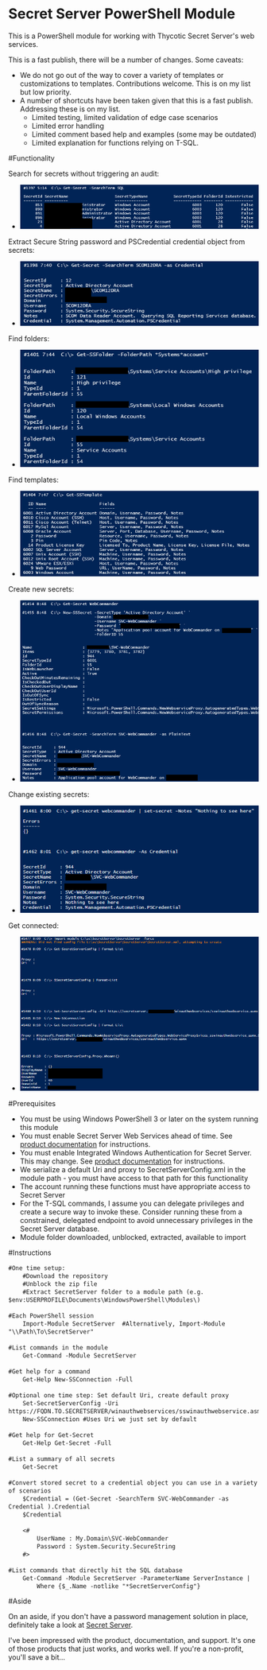 Secret Server PowerShell Module
=============

This is a PowerShell module for working with Thycotic Secret Server's web services.

This is a fast publish, there will be a number of changes.  Some caveats:

 * We do not go out of the way to cover a variety of templates or customizations to templates.  Contributions welcome.  This is on my list but low priority.
 * A number of shortcuts have been taken given that this is a fast publish.  Addressing these is on my list.
   * Limited testing, limited validation of edge case scenarios
   * Limited error handling
   * Limited comment based help and examples (some may be outdated)
   * Limited explanation for functions relying on T-SQL.
   
#Functionality

Search for secrets without triggering an audit:
  * ![Search for secrets without triggering an audit](/Media/Get-Secret.png)

Extract Secure String password and PSCredential credential object from secrets:
  * ![Extract Secure String password and PSCredential credential object from secrets](/Media/Get-SecretCred.png)

Find folders:
  * ![List out folders](/Media/Get-Folder.png)

Find templates:
  * ![Find templates](/Media/Get-Template.png)

Create new secrets:
  * ![Create new secrets](/Media/New-Secret.png)
  
Change existing secrets:
  * ![Change existing secrets](/Media/Set-Secret.png)

Get connected:
  * ![Get connected](/Media/GetConnected.png)

#Prerequisites
    
 * You must be using Windows PowerShell 3 or later on the system running this module
 * You must enable Secret Server Web Services ahead of time.  See [product documentation](http://thycotic.com/products/secret-server/support-2/) for instructions.
 * You must enable Integrated Windows Authentication for Secret Server.  This may change.  See [product documentation](http://support.thycotic.com/kb/a90/setting-up-integrated-windows-authentication.aspx) for instructions.
 * We serialize a default Uri and proxy to SecretServerConfig.xml in the module path - you must have access to that path for this functionality
 * The account running these functions must have appropriate access to Secret Server
 * For the T-SQL commands, I assume you can delegate privileges and create a secure way to invoke these.  Consider running these from a constrained, delegated endpoint to avoid unnecessary privileges in the Secret Server database.
 * Module folder downloaded, unblocked, extracted, available to import

#Instructions

    #One time setup:
        #Download the repository
        #Unblock the zip file
        #Extract SecretServer folder to a module path (e.g. $env:USERPROFILE\Documents\WindowsPowerShell\Modules\)
        
    #Each PowerShell session
        Import-Module SecretServer  #Alternatively, Import-Module "\\Path\To\SecretServer"
        
    #List commands in the module
        Get-Command -Module SecretServer
        
    #Get help for a command
        Get-Help New-SSConnection -Full
        
    #Optional one time step: Set default Uri, create default proxy
        Set-SecretServerConfig -Uri https://FQDN.TO.SECRETSERVER/winauthwebservices/sswinauthwebservice.asmx
        New-SSConnection #Uses Uri we just set by default
        
    #Get help for Get-Secret
        Get-Help Get-Secret -Full
        
    #List a summary of all secrets
        Get-Secret 
        
    #Convert stored secret to a credential object you can use in a variety of scenarios
        $Credential = (Get-Secret -SearchTerm SVC-WebCommander -as Credential ).Credential
        $Credential
        
        <#
            UserName : My.Domain\SVC-WebCommander
            Password : System.Security.SecureString
        #>
        
    #List commands that directly hit the SQL database
        Get-Command -Module SecretServer -ParameterName ServerInstance |
            Where {$_.Name -notlike "*SecretServerConfig"}
        
#Aside

On an aside, if you don't have a password management solution in place, definitely take a look at [Secret Server](http://thycotic.com/products/secret-server/compare-installed-editions/).

I've been impressed with the product, documentation, and support.  It's one of those products that just works, and works well.  If you're a non-profit, you'll save a bit...